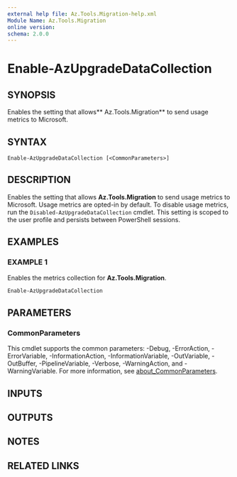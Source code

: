 ```yaml
---
external help file: Az.Tools.Migration-help.xml
Module Name: Az.Tools.Migration
online version:
schema: 2.0.0
---
```


# Enable-AzUpgradeDataCollection

## SYNOPSIS
Enables the setting that allows** Az.Tools.Migration** to send usage metrics to Microsoft.

## SYNTAX

```
Enable-AzUpgradeDataCollection [<CommonParameters>]
```

## DESCRIPTION

Enables the setting that allows **Az.Tools.Migration** to send usage metrics to Microsoft. Usage
metrics are opted-in by default. To disable usage metrics, run the
`Disabled-AzUpgradeDataCollection` cmdlet. This setting is scoped to the user profile and persists
between PowerShell sessions.

## EXAMPLES

### EXAMPLE 1

Enables the metrics collection for **Az.Tools.Migration**.

```powershell
Enable-AzUpgradeDataCollection
```

## PARAMETERS

### CommonParameters
This cmdlet supports the common parameters: -Debug, -ErrorAction, -ErrorVariable, -InformationAction, -InformationVariable, -OutVariable, -OutBuffer, -PipelineVariable, -Verbose, -WarningAction, and -WarningVariable. For more information, see [about_CommonParameters](http://go.microsoft.com/fwlink/?LinkID=113216).

## INPUTS

## OUTPUTS

## NOTES

## RELATED LINKS
